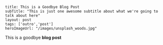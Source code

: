 ```
title: This is a Goodbye Blog Post
subTitle: "This is just one awesome subtitle about what we're going to talk about here"
layout: post
tags: ['outro','post']
heroImageUrl: "/images/unsplash_woods.jpg"
```

This is a goodbye **blog post**